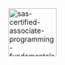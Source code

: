 <img width="96" height="96" alt="sas-certified-associate-programming-fundamentals-using-sas-9-4" src="https://github.com/user-attachments/assets/6530adcd-7025-4c6a-ae80-7709b5fe5557" />
